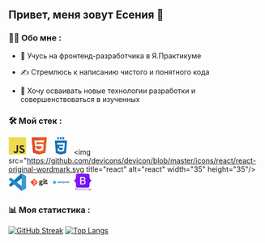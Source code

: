 ## Привет, меня зовут Есения 👋

### :woman_technologist: Обо мне :

- :seedling: Учусь на фронтенд-разработчика в Я.Практикуме

- :writing_hand: Стремлюсь к написанию чиcтого и понятного кода

- :rocket: Хочу осваивать новые технологии разработки и совершенствоваться в изученных

### :hammer_and_wrench: Мой стек :
 <img src="https://github.com/devicons/devicon/blob/master/icons/javascript/javascript-original.svg" title="JavaScript" alt="JavaScript" width="35" height="35"/>&nbsp;
 <img src="https://github.com/devicons/devicon/blob/master/icons/html5/html5-original.svg" title="HTML5" alt="HTML" width="35" height="35"/>&nbsp;
 <img src="https://github.com/devicons/devicon/blob/master/icons/css3/css3-plain-wordmark.svg" title="CSS3" alt="CSS" width="35" height="35"/>&nbsp;
 <img src="https://github.com/devicons/devicon/blob/master/icons/react/react-original-wordmark.svg title="react" alt="react" width="35" height="35"/>&nbsp;
 <img src="https://github.com/devicons/devicon/blob/master/icons/vscode/vscode-original.svg" title="vscode" alt="vscode" width="35" height="35"/>&nbsp;
 <img src="https://github.com/devicons/devicon/blob/master/icons/git/git-original-wordmark.svg" title="git" alt="git" width="35" height="35"/>&nbsp;
 <img src="https://github.com/devicons/devicon/blob/master/icons/webpack/webpack-original-wordmark.svg" title="webpack" alt="webpack" width="35" height="35"/>&nbsp;
 <img src="https://github.com/devicons/devicon/blob/master/icons/bootstrap/bootstrap-original-wordmark.svg" title="bootstrap" alt="bootstrap" width="35" height="35"/>&nbsp;

### :bar_chart: Моя статистика :

[![GitHub Streak](http://github-readme-streak-stats.herokuapp.com?user=esendoss&theme=buefy&hide_border=true&date_format=j%20M%5B%20Y%5D)](https://git.io/streak-stats)
[![Top Langs](https://github-readme-stats.vercel.app/api/top-langs/?username=esendoss&layout=compact&theme=default)](https://github.com/anuraghazra/github-readme-stats)
